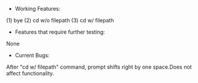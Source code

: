 * Working Features:

(1) bye (2) cd w/o filepath (3) cd w/ filepath 

* Features that require further testing:

None

*	Current Bugs:

After "cd w/ filepath" command, prompt shifts right by one space.Does not affect functionality.
